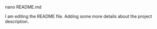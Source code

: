 
nano README.md

I am editing the README file. Adding some more details about the project description.


